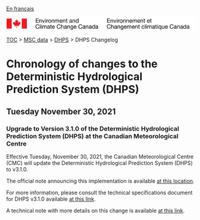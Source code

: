 [En français](changelog_dhps_fr.md)

![ECCC logo](../../img_eccc-logo.png)

[TOC](../../readme_en.md) > [MSC data](../readme_en.md) > [DHPS](readme_dhps_en.md) > DHPS Changelog

# Chronology of changes to the Deterministic Hydrological Prediction System (DHPS)

## Tuesday November 30, 2021

### Upgrade to Version 3.1.0 of the Deterministic Hydrological Prediction System (DHPS) at the Canadian Meteorological Centre

Effective Tuesday, November 30, 2021, the Canadian Meteorological Centre (CMC) will update the Deterministic Hydrological Prediction System (DHPS) to v3.1.0.


The official note announcing this implementation is available [at this location](https://dd.meteo.gc.ca/doc/genots/2021/11/29/NOCN03_CWAO_xxxx).

For more information, please consult the technical specifications document for DHPS v3.1.0 available [at this link](https://collaboration.cmc.ec.gc.ca/cmc/CMOI/product_guide/docs/tech_specifications/tech_specifications_DHPS_3.1.0_e.pdf).

A technical note with more details on this change is available [at this link](https://collaboration.cmc.ec.gc.ca/cmc/CMOI/product_guide/docs/tech_notes/technote_dhps-310_e.pdf).



